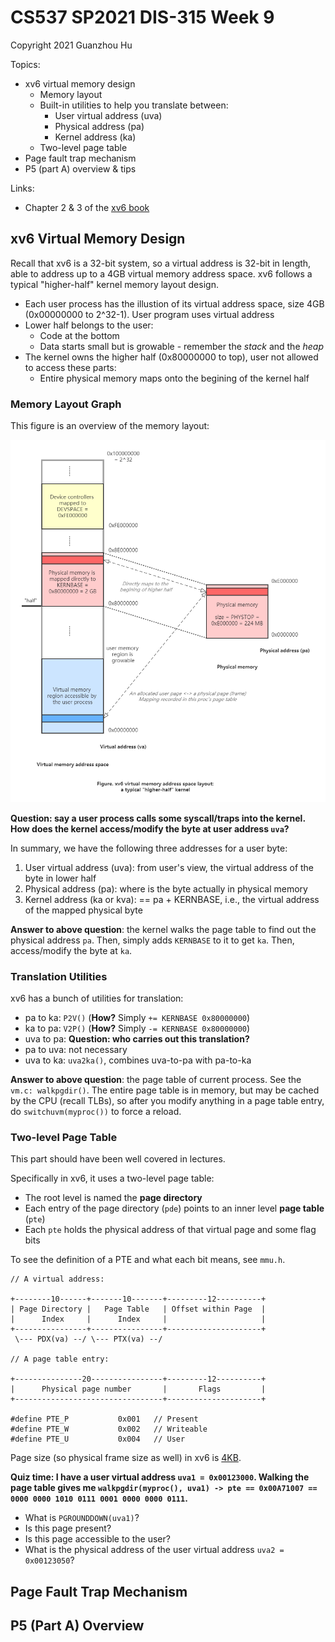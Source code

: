# CS537 SP2021 DIS-315 Week 9

Copyright 2021 Guanzhou Hu

Topics:

- xv6 virtual memory design
    - Memory layout
    - Built-in utilities to help you translate between:
        - User virtual address (uva)
        - Physical address (pa)
        - Kernel address (ka)
    - Two-level page table
- Page fault trap mechanism
- P5 (part A) overview & tips

Links:

- Chapter 2 & 3 of the [xv6 book](https://pdos.csail.mit.edu/6.828/2018/xv6/book-rev11.pdf)

## xv6 Virtual Memory Design

Recall that xv6 is a 32-bit system, so a virtual address is 32-bit in length, able to address up to a 4GB virtual memory address space. xv6 follows a typical "higher-half" kernel memory layout design.

- Each user process has the illustion of its virtual address space, size 4GB (0x00000000 to 2^32-1). User program uses virtual address
- Lower half belongs to the user:
    - Code at the bottom
    - Data starts small but is growable - remember the *stack* and the *heap*
- The kernel owns the higher half (0x80000000 to top), user not allowed to access these parts:
    - Entire physical memory maps onto the begining of the kernel half

### Memory Layout Graph

This figure is an overview of the memory layout:

![VMLayout](higher-half-kernel-vm-layout.png)

**Question: say a user process calls some syscall/traps into the kernel. How does the kernel access/modify the byte at user address `uva`?**

In summary, we have the following three addresses for a user byte:

1. User virtual address (uva): from user's view, the virtual address of the byte in lower half
2. Physical address (pa): where is the byte actually in physical memory
3. Kernel address (ka or kva): == pa + KERNBASE, i.e., the virtual address of the mapped physical byte

**Answer to above question**: the kernel walks the page table to find out the physical address `pa`. Then, simply adds `KERNBASE` to it to get `ka`. Then, access/modify the byte at `ka`.

### Translation Utilities

xv6 has a bunch of utilities for translation:

- pa to ka: `P2V()` (**How?**  Simply `+= KERNBASE 0x80000000`)
- ka to pa: `V2P()` (**How?**  Simply `-= KERNBASE 0x80000000`)
- uva to pa: **Question: who carries out this translation?**
- pa to uva: not necessary
- uva to ka: `uva2ka()`, combines uva-to-pa with pa-to-ka

**Answer to above question**: the page table of current process. See the `vm.c: walkpgdir()`. The entire page table is in memory, but may be cached by the CPU (recall TLBs), so after you modify anything in a page table entry, do `switchuvm(myproc())` to force a reload.

### Two-level Page Table

This part should have been well covered in lectures.

Specifically in xv6, it uses a two-level page table:

- The root level is named the **page directory**
- Each entry of the page directory (`pde`) points to an inner level **page table** (`pte`)
- Each `pte` holds the physical address of that virtual page and some flag bits

To see the definition of a PTE and what each bit means, see `mmu.h`.

```text
// A virtual address:

+--------10------+-------10-------+---------12----------+
| Page Directory |   Page Table   | Offset within Page  |
|      Index     |      Index     |                     |
+----------------+----------------+---------------------+
 \--- PDX(va) --/ \--- PTX(va) --/

// A page table entry:

+---------------20----------------+---------12----------+
|      Physical page number       |       Flags         |
+---------------------------------+---------------------+

#define PTE_P           0x001   // Present
#define PTE_W           0x002   // Writeable
#define PTE_U           0x004   // User
```

Page size (so physical frame size as well) in xv6 is <ins>4KB</ins>.

**Quiz time: I have a user virtual address `uva1 = 0x00123000`. Walking the page table gives me `walkpgdir(myproc(), uva1) -> pte == 0x00A71007 == 0000 0000 1010 0111 0001 0000 0000 0111`.**

- What is `PGROUNDDOWN(uva1)`?
- Is this page present?
- Is this page accessible to the user?
- What is the physical address of the user virtual address `uva2 = 0x00123050`?

## Page Fault Trap Mechanism



## P5 (Part A) Overview


